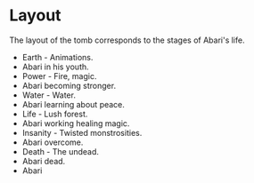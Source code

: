 # Layout
The layout of the tomb corresponds to the stages of Abari's life.

* Earth - Animations.
 * Abari in his youth.
* Power - Fire, magic.
 * Abari becoming stronger.
* Water - Water.
 * Abari learning about peace.
* Life - Lush forest.
 * Abari working healing magic.
* Insanity - Twisted monstrosities.
 * Abari overcome.
* Death - The undead.
 * Abari dead.
* Abari
